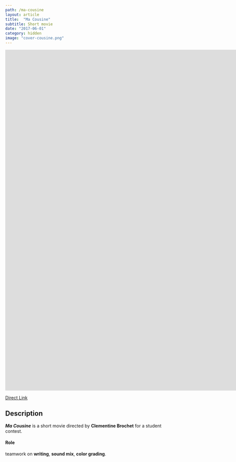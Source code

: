 ```yaml
---
path: /ma-cousine
layout: article
title:  "Ma Cousine"
subtitle: Short movie
date: "2017-06-01"
category: hidden
image: "cover-cousine.png"
---
```


<iframe src="https://player.vimeo.com/video/219981931" frameborder="0" allowfullscreen width="1920" height="1080"></iframe>

[Direct Link](https://vimeo.com/219981931)

## Description
__*Ma Cousine*__ is a short movie directed by __Clementine Brochet__ for a student contest.

#### Role
teamwork on __writing__, __sound mix__, __color grading__.
